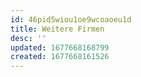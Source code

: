 ```yaml
---
id: 46pid5wiou1oe9wcoaoeu1d
title: Weitere Firmen
desc: ''
updated: 1677668168799
created: 1677668161526
---
```

